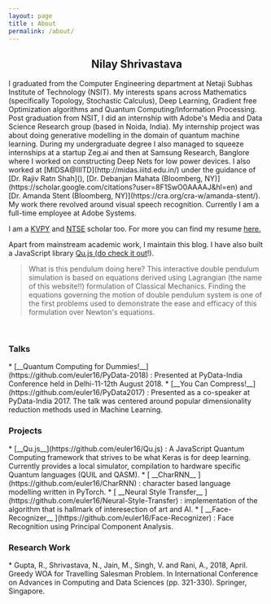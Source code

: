 ```yaml
---
layout: page
title : About
permalink: /about/
---
```

<h2><center>Nilay Shrivastava</center></h2>
<!-- [Nilay]({{site.baseurl}}/assets/image.jpg){:height="250em" style="float: left;margin-right: 20px;margin-top: 7px"} -->
I graduated from the Computer Engineering department at Netaji Subhas Institute of Technology (NSIT). My interests spans across Mathematics (specifically Topology, Stochastic Calculus), Deep Learning, Gradient free Optimization algorithms and Quantum Computing/Information Processing. Post graduation from NSIT, I did an internship with Adobe's Media and Data Science Research group (based in Noida, India). My internship project was about doing generative modelling in the domain of quantum machine learning. During my undergraduate degree I also managed to squeeze internships at a startup Zeg.ai and then at Samsung Research, Banglore where I worked on constructing Deep Nets for low power devices. I also worked at [MIDSA@IIITD](http://midas.iiitd.edu.in/) under the guidance of [Dr. Rajiv Ratn Shah](), [Dr. Debanjan Mahata (Bloomberg, NY)](https://scholar.google.com/citations?user=8F1SwO0AAAAJ&hl=en) and [Dr. Amanda Stent (Bloomberg, NY)](https://cra.org/cra-w/amanda-stent/). My work there revolved around visual speech recognition. Currently I am a full-time employee at Adobe Systems.

I am a [KVPY](https://en.wikipedia.org/wiki/Kishore_Vaigyanik_Protsahan_Yojana) and [NTSE](https://en.wikipedia.org/wiki/National_Talent_Search_Examination) scholar too. For more you can find my resume [here.](/assets/pdfs/NilayShrivastava.pdf)

Apart from mainstream academic work, I maintain this blog. I have also built a JavaScript library [Qu.js (do check it out](https://github.com/euler16/Qu.js)!).
> What is this pendulum doing here? This interactive double pendulum simulation is based on equations derived using Lagrangian (the name of this website!!) formulation of Classical Mechanics. Finding the equations governing the motion of double pendulum system is one of the first problems used to demonstrate the ease and efficacy of this formulation over Newton's equations.
<br>
<center>
<div id="canvas"></div>
</center>
<script src="../js/p5.min.js"></script>
<script src="../js/p5.dom.min.js"></script>
<script type="text/javascript">
// screen size
function doublePendulum(p) {
    let screenW = 512;
    let screenH = 236;
    // colors
    let bgcolor = 51;
    let textcolor = "#A9BCD0";
    let linecolor = 255;
    // pendulum sizes/physics
    let r1 = (screenW / 6);
    let r2 = (screenW / 6);
    let m1 = 10.0;
    let m2 = 10.0;
    let a1 = 0;
    let a2 = 0;
    let a1_v = 0.0;
    let a2_v = 0.0;
    let a1_a = 0.0;
    let a2_a = 0.0;
    let g = 0.5;
    let ballDiameter = 8;
    let dampening = 0.998;
    // ball points
    let x1;
    let y1;
    let x2;
    let y2;
    let rectX = 30;
    let rectY = 10;
    let halfRectX = rectX/2;
    let halfRectY = rectY/2; 
    let lastPtsX = [];
    let lastPtsY = [];
    let len = 200;
    let canvas;
    // state
    let dragging = false;
    const PI = p.PI;
    /// trigonometric functions
    p.setup = () => {
        // create canvas
        canvas = p.createCanvas(screenW, screenH);
        canvas.parent("canvas");
        // set default state
        a1 = PI / 4;
        a2 = -PI / 8;
        for (let i = 0; i < len; ++i) {
            lastPtsX.push(0);
            lastPtsY.push(0);
        }
    }
    p.draw = () => {
        p.background(bgcolor);
        // line styling
        p.stroke(linecolor);
        p.strokeWeight(3);
        p.fill(linecolor);
        //p.fill(linecolor);
        p.rect(p.width / 2 - halfRectX, p.height / 20 - halfRectY, rectX, rectY);
        // translate to center
        p.translate(p.width / 2, p.height/20);
        calcPolarPoints();
        // draw pendulum
        p.line(0, 0, x1, y1);
        p.ellipse(x1, y1, ballDiameter, ballDiameter);
        let colotPt;
        p.strokeWeight(1);
        for (let i = 0; i < len - 3; ++i) {
            colorPt = p.map(i, 0, len, 51, 240);
            p.stroke(colorPt);
            p.line(lastPtsX[i], lastPtsY[i], lastPtsX[i + 1], lastPtsY[i + 1]);
        }
        p.strokeWeight(3);
        p.stroke(linecolor)
        p.line(x1, y1, x2, y2);
        p.ellipse(x2, y2, ballDiameter, ballDiameter);
        // calculate angles
        calcAngles();
        applyForces();
        dampenVelocities();
    }
    function calcPolarPoints() {
        // ball 1
        x1 = r1 * p.sin(a1);
        y1 = r1 * p.cos(a1);
        // ball 2
        // save the last position for trail
        lastPtsX.push(x2);
        lastPtsY.push(y2);
        // remove the oldest position from the trail array
        lastPtsX.shift();
        lastPtsY.shift();
        x2 = (x1 + (r2 * p.sin(a2)));
        y2 = (y1 + (r2 * p.cos(a2)));
    }
    function calcAngles() {
        if (dragging !== false) {
            a1_v = 0;
            a1_a = 0;
            a2_v = 0;
            a2_a = 0;
            return;
        }
        let num1, num2, num3, num4, den;
        //      −g   (2   m1 + m2)   sin θ1
        num1 = (-g * (2 * m1 + m2) * p.sin(a1));
        //      −m2   g   sin(θ1 − 2   θ2)
        num2 = (-m2 * g * p.sin(a1 - 2 * a2));
        //      −2   sin(θ1 − θ2)   m2
        num3 = (-2 * p.sin(a1 - a2) * m2);
        //      θ2'2          L2 + θ1'2          L1   cos(θ1 − θ2)
        num4 = (p.sq(a2_v) * r2 + p.sq(a1_v) * r1 * p.cos(a1 - a2));
        //     L1   (2   m1 + m2 − m2   cos(2   θ1 − 2   θ2))
        den = (r1 * (2 * m1 + m2 - m2 * p.cos(2 * a1 - 2 * a2)));
        a1_a = ((num1 + num2 + (num3 * num4)) / den);
        //      2   sin(θ1 − θ2)
        num1 = (2 * p.sin(a1 - a2));
        //      θ1'2          L1   (m1 + m2)
        num2 = (p.sq(a1_v) * r1 * (m1 + m2));
        //      g   (m1 + m2)   cos θ1
        num3 = (g * (m1 + m2) * p.cos(a1));
        //      θ2'2          L2   m2   cos(θ1 − θ2))
        num4 = (p.sq(a2_v) * r2 * m2 * p.cos(a1 - a2));
        //     L2   (2   m1 + m2 − m2   cos(2   θ1 − 2   θ2))
        den = (r2 * (2 * m1 + m2 - m2 * p.cos(2 * a1 - 2 * a2)));
        a2_a = ((num1 * (num2 + num3 + num4)) / den);
        // wrap acceleration to prevent drawing from breaking due to high speed
        a1_a %= (PI * 2);
        a2_a %= (PI * 2);
    }
    function applyForces() {
        // add acceleration to velocity
        a1_v += a1_a;
        a2_v += a2_a;
        // add velocity to pendulum angles
        a1 += a1_v;
        a2 += a2_v;
    }
    function dampenVelocities() {
        // soften velocity
        a1_v *= dampening;
        a2_v *= dampening;
    }
    function calcDraggedAngle() {
        if (false === dragging) {
            return;
        }
        if (dragging === 1) {
            // set angle1 to be from ball 1 starting point (center) to mouse position
            let delta_x = (p.mouseX - (p.width / 2));
            let delta_y = ((p.height / 2) - p.mouseY);
            a1 = p.atan2(delta_y, delta_x) + PI / 2;
        } else if (dragging === 2) {
            // set angle1 to be from ball 2 starting point (center + (x1, x2)) to mouse position
            let delta_x = (p.mouseX - ((p.width / 2) + x1));
            let delta_y = (((p.height / 2) + y1) - p.mouseY);
            a2 = p.atan2(delta_y, delta_x) + PI / 2;
        }
    }
    p.touchStarted = () => {
        // distance is from center since we translate to center of screen in draw()
        let mouseDeltaX = (p.mouseX - (p.width / 2));
        let mouseDeltaY = (p.mouseY - (p.height / 2));
        // check if we clicked on ball 1
        let dist1 = p.dist(x1, y1, mouseDeltaX, mouseDeltaY);
        // max distance is half of ball's line distance from ball
        let maxDist1 = (r1 / 2);
        if (dist1 <= maxDist1) {
            // dragging ball 1
            dragging = 1;
            calcDraggedAngle();
            return;
        }
        // check if we clicked on ball 2
        let dist2 = p.dist(x2, y2, mouseDeltaX, mouseDeltaY);
        let maxDist2 = (r2 / 2);
        if (dist2 <= maxDist2) {
            // dragging ball 2
            dragging = 2;
            // stop acceleration on a1 to prevent movement when dragging child ball
            a1_a = 0;
            calcDraggedAngle();
            return;
        }
        dragging = false;
        return;
    }
    p.touchMoved = ()=> {
        if (false === dragging) {
            // not dragging either ball
            return;
        }
        calcDraggedAngle();
    };
    p.touchEnded = ()=> {
        calcDraggedAngle();
        // reset dragging
        dragging = false;
    }
}
let dp = new p5(doublePendulum);
</script>

<h3>Talks</h3>
* [__Quantum Computing for Dummies!__](https://github.com/euler16/PyData-2018) : Presented at PyData-India Conference held in Delhi-11-12th August 2018.
* [__You Can Compress!__](https://github.com/euler16/PyData2017) : Presented as a co-speaker at PyData-India 2017. The talk was centered around popular dimensionality reduction methods used in Machine Learning.
<h3>Projects</h3>
* [__Qu.js__](https://github.com/euler16/Qu.js) : A JavaScript Quantum Computing framework that strives to be what Keras is for deep learning. Currently provides a local simulator, compilation to hardware specific Quantum languages (QUIL and QASM).
* [ __CharRNN__ ](https://github.com/euler16/CharRNN) : character based language modelling written in PyTorch.
* [ __Neural Style Transfer__ ](https://github.com/euler16/Neural-Style-Transfer) : implementation of the algorithm that is hallmark of interesection of art and AI.
* [ __Face-Recognizer__ ](https://github.com/euler16/Face-Recognizer) : Face Recognition using Principal Component Analysis.
<br>

<h3> Research Work </h3>
* Gupta, R., Shrivastava, N., Jain, M., Singh, V. and Rani, A., 2018, April. Greedy WOA for Travelling Salesman Problem. In International Conference on Advances in Computing and Data Sciences (pp. 321-330). Springer, Singapore.

